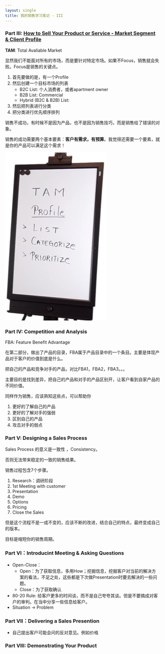 ```yaml
---
layout: single
title: 我的销售学习笔记 - III
---
```


### Part III: [How to Sell Your Product or Service - Market Segment & Client Profile](https://www.youtube.com/watch?v=WwbiQG0sUgs)

**TAM**: Total Avaliable Market

显然我们不能面对所有的市场，而是要针对特定市场。如果不Focus，销售就会失败。Focus是销售的关键点。

1. 首先要做的是，有一个Profile
2. 然后创建一个目标市场的列表
   - B2C List: 个人消费者，或者apartment owner
   - B2B List: Commercial
   - Hybrid (B2C & B2B) List:
3. 然后把列表进行分类 
4. 把分类进行优先顺序排列



销售不成功，有时候不是因为产品，也不是因为销售技巧，而是销售给了错误的对象。

销售的成功需要两个基本要素：**客户有需求，有预算**。我觉得还需要一个要素，就是你的产品可以满足这个需求！



![](../img/LearnSelling/VA_PTIII.png)



### Part IV: Competition and Analysis

FBA: Feature Benefit Advantage

在第二部分，做出了产品的目录，FBA属于产品目录中的一个条目。主要是体现产品对于客户的价值到底是什么。

把自己的产品和竞争对手的产品，对比FBA1，FBA2，FBA3。。。

主要目的是找到差异，把自己的产品和对手的产品区别开，让客户看到自家产品的不同价值。

同样作为销售，应该熟知这些点，可以帮助你

1. 更好的了解自己的产品
2. 更好的了解对手的强弱
3. 区别自己的产品
4. 攻击对手的弱点



### Part V: Designing a Sales Process

Sales Process 的意义是一致性 ，Consistency。

否则无法带来稳定的一致的销售结果。

销售过程包含7个步骤。

1. Research：调研阶段
2. 1st Meeting with customer
3. Presentation
4. Demo
5. Options
6. Pricing
7. Close the Sales

但是这个流程不是一成不变的，应该不断的改进，结合自己的特点，最终变成自己的版本。

目标是缩短你的销售周期。

### Part VI：Introducint Meeting & Asking Questions

- Open-Close：
  - Open：为了获取信息，多用How；挖掘信息，挖掘客户对当前的解决方案的看法，不足之处，这些都是下次做Presentation时要去解决的一些问题。
  - Close：为了获取确认
- 80-20 Rule: 给客户更多的时间谈，而不是自己夸夸其谈。但是不要搞成对客户的审判。在当中分享一些信息给客户。
- Situation -> Problem



### Part VII：Delivering a Sales Presention

- 自己提出客户可能会问的反对意见。例如价格



### Part VIII: Demonstrating Your Product

